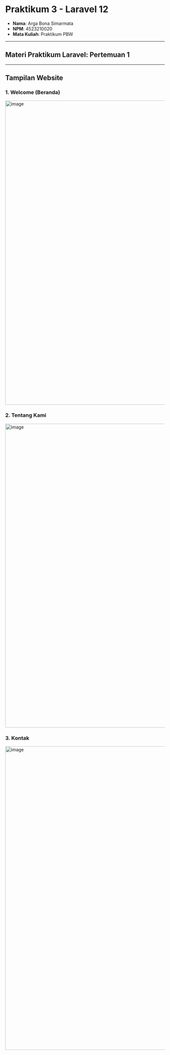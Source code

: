 # Praktikum 3 - Laravel 12  

- **Nama**: Arga Bona Simarmata  
- **NPM**: 4523210020  
- **Mata Kuliah**: Praktikum PBW  

---

## Materi Praktikum Laravel: Pertemuan 1 

---

## Tampilan Website

### 1. Welcome (Beranda)  
<img width="1916" height="960" alt="image" src="https://github.com/user-attachments/assets/e30ba9e4-7db6-40a1-96b1-51ef9240003f" />

### 2. Tentang Kami  
<img width="1919" height="959" alt="image" src="https://github.com/user-attachments/assets/cc2e4694-5020-406f-ba0a-1483ed4cb42f" />

### 3. Kontak  
<img width="1919" height="958" alt="image" src="https://github.com/user-attachments/assets/624e3e20-a38d-49b6-82bc-d8fad40b007c" />

